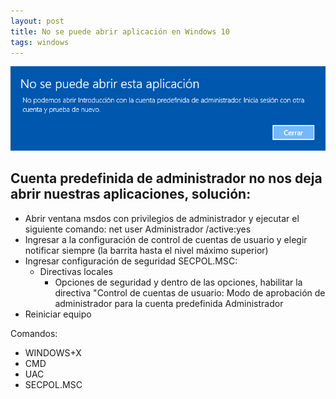 ```yaml
---
layout: post
title: No se puede abrir aplicación en Windows 10
tags: windows
---
```


<img src="/img/cantopenapp.PNG">

## Cuenta predefinida de administrador no nos deja abrir nuestras aplicaciones, solución:

* Abrir ventana msdos con privilegios de administrador y ejecutar el siguiente comando: net user Administrador /active:yes
* Ingresar a la configuración de control de cuentas de usuario y elegir notificar siempre (la barrita hasta el nivel máximo superior)
* Ingresar configuración de seguridad SECPOL.MSC:
	* Directivas locales
		* Opciones de seguridad y dentro de las opciones, habilitar la directiva "Control de cuentas de usuario: Modo de aprobación de administrador para la cuenta predefinida Administrador
* Reiniciar equipo

Comandos:

- WINDOWS+X
- CMD
- UAC
- SECPOL.MSC